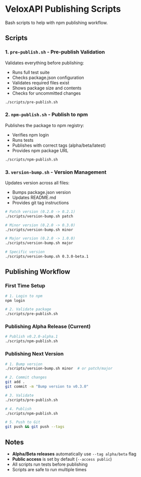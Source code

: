 # VeloxAPI Publishing Scripts

Bash scripts to help with npm publishing workflow.

## Scripts

### 1. `pre-publish.sh` - Pre-publish Validation
Validates everything before publishing:
- Runs full test suite
- Checks package.json configuration
- Validates required files exist
- Shows package size and contents
- Checks for uncommitted changes

```bash
./scripts/pre-publish.sh
```

### 2. `npm-publish.sh` - Publish to npm
Publishes the package to npm registry:
- Verifies npm login
- Runs tests
- Publishes with correct tags (alpha/beta/latest)
- Provides npm package URL

```bash
./scripts/npm-publish.sh
```

### 3. `version-bump.sh` - Version Management
Updates version across all files:
- Bumps package.json version
- Updates README.md
- Provides git tag instructions

```bash
# Patch version (0.2.0 -> 0.2.1)
./scripts/version-bump.sh patch

# Minor version (0.2.0 -> 0.3.0)
./scripts/version-bump.sh minor

# Major version (0.2.0 -> 1.0.0)
./scripts/version-bump.sh major

# Specific version
./scripts/version-bump.sh 0.3.0-beta.1
```

## Publishing Workflow

### First Time Setup
```bash
# 1. Login to npm
npm login

# 2. Validate package
./scripts/pre-publish.sh
```

### Publishing Alpha Release (Current)
```bash
# Publish v0.2.0-alpha.1
./scripts/npm-publish.sh
```

### Publishing Next Version
```bash
# 1. Bump version
./scripts/version-bump.sh minor  # or patch/major

# 2. Commit changes
git add .
git commit -m "Bump version to v0.3.0"

# 3. Validate
./scripts/pre-publish.sh

# 4. Publish
./scripts/npm-publish.sh

# 5. Push to Git
git push && git push --tags
```

## Notes

- **Alpha/Beta releases** automatically use `--tag alpha/beta` flag
- **Public access** is set by default (`--access public`)
- All scripts run tests before publishing
- Scripts are safe to run multiple times
